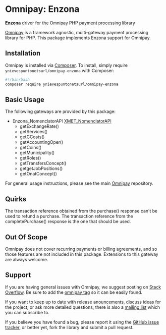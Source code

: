 # Omnipay: Enzona

**Enzona** driver for the Omnipay PHP payment processing library

[Omnipay](https://github.com/thephpleague/omnipay) is a framework agnostic, multi-gateway payment
processing library for PHP. This package implements Enzona support for Omnipay.

## Installation

Omnipay is installed via [Composer](http://getcomposer.org/). To install, simply require `ynievespuntonetsurl/omnipay-enzona` with Composer:

```bash
#!/bin/bash
composer require ynievespuntonetsurl/omnipay-enzona
```

## Basic Usage

The following gateways are provided by this package:

* Enzona_NomenclatorAPI [XMET_NomenclatorAPI](https://api.enzona.net/store/apis/info?name=XMET_NomenclatorAPI&version=v1.0.0&provider=admin)
  * getExchangeRate()
  * getServices()
  * getCCosts()
  * getAccountingOper()
  * getCoins()
  * getMunicipality()
  * getRoles()
  * getTransfersConcept()
  * getgetJobPositions()
  * getOnatConcept()

For general usage instructions, please see the main [Omnipay](https://github.com/thephpleague/omnipay)
repository.

## Quirks

The transaction reference obtained from the purchase() response can't be used to refund a purchase. The transaction reference from the completePurchase() response is the one that should be used.

## Out Of Scope

Omnipay does not cover recurring payments or billing agreements, and so those features are not included in this package. Extensions to this gateway are always welcome.

## Support

If you are having general issues with Omnipay, we suggest posting on
[Stack Overflow](http://stackoverflow.com/). Be sure to add the
[omnipay tag](http://stackoverflow.com/questions/tagged/omnipay) so it can be easily found.

If you want to keep up to date with release anouncements, discuss ideas for the project,
or ask more detailed questions, there is also a [mailing list](https://groups.google.com/forum/#!forum/omnipay) which
you can subscribe to.

If you believe you have found a bug, please report it using the [GitHub issue tracker](https://github.com/ynievespuntonetsurl/omnipay-enzona/issues),
or better yet, fork the library and submit a pull request.
